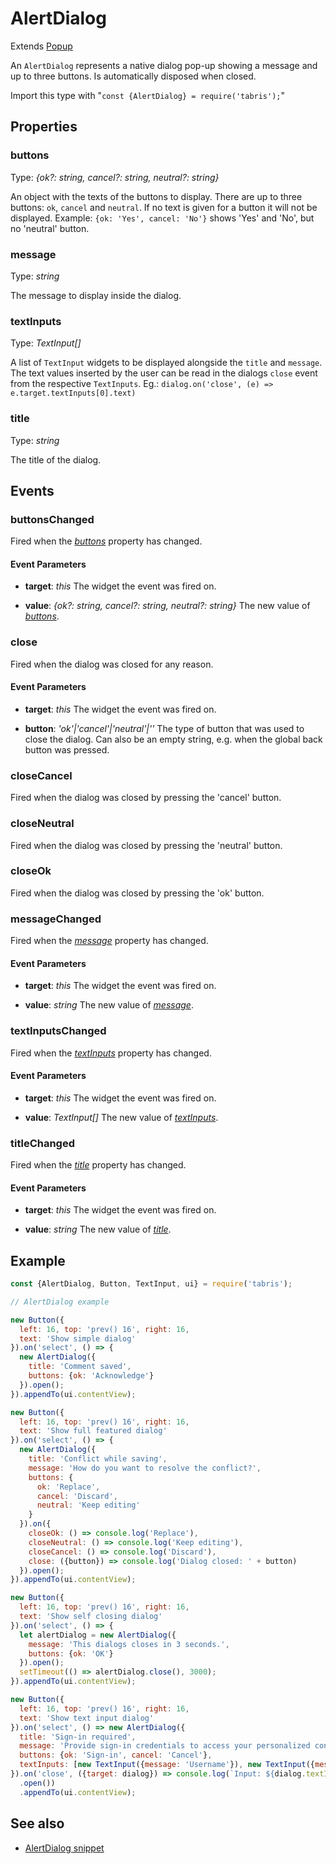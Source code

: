 ---
---
# AlertDialog

Extends [Popup](Popup.md)

An `AlertDialog` represents a native dialog pop-up showing a message and up to three buttons.  Is automatically disposed when closed.

Import this type with "`const {AlertDialog} = require('tabris');`"

## Properties

### buttons


Type: *{ok?: string, cancel?: string, neutral?: string}*

An object with the texts of the buttons to display. There are up to three buttons: `ok`, `cancel` and `neutral`. If no text is given for a button it will not be displayed. Example: `{ok: 'Yes', cancel: 'No'}` shows 'Yes' and 'No', but no 'neutral' button.

### message


Type: *string*

The message to display inside the dialog.

### textInputs


Type: *TextInput[]*

A list of `TextInput` widgets to be displayed alongside the `title` and `message`. The text values inserted by the user can be read in the dialogs `close` event from the respective `TextInputs`. Eg.: `dialog.on('close', (e) => e.target.textInputs[0].text)`

### title


Type: *string*

The title of the dialog.


## Events

### buttonsChanged

Fired when the [*buttons*](#buttons) property has changed.

#### Event Parameters 
- **target**: *this*
    The widget the event was fired on.

- **value**: *{ok?: string, cancel?: string, neutral?: string}*
    The new value of [*buttons*](#buttons).


### close

Fired when the dialog was closed for any reason.

#### Event Parameters 
- **target**: *this*
    The widget the event was fired on.

- **button**: *'ok'\|'cancel'\|'neutral'\|''*
    The type of button that was used to close the dialog. Can also be an empty string, e.g. when the global back button was pressed.


### closeCancel

Fired when the dialog was closed by pressing the 'cancel' button.
### closeNeutral

Fired when the dialog was closed by pressing the 'neutral' button.
### closeOk

Fired when the dialog was closed by pressing the 'ok' button.
### messageChanged

Fired when the [*message*](#message) property has changed.

#### Event Parameters 
- **target**: *this*
    The widget the event was fired on.

- **value**: *string*
    The new value of [*message*](#message).


### textInputsChanged

Fired when the [*textInputs*](#textInputs) property has changed.

#### Event Parameters 
- **target**: *this*
    The widget the event was fired on.

- **value**: *TextInput[]*
    The new value of [*textInputs*](#textInputs).


### titleChanged

Fired when the [*title*](#title) property has changed.

#### Event Parameters 
- **target**: *this*
    The widget the event was fired on.

- **value**: *string*
    The new value of [*title*](#title).





## Example
```js
const {AlertDialog, Button, TextInput, ui} = require('tabris');

// AlertDialog example

new Button({
  left: 16, top: 'prev() 16', right: 16,
  text: 'Show simple dialog'
}).on('select', () => {
  new AlertDialog({
    title: 'Comment saved',
    buttons: {ok: 'Acknowledge'}
  }).open();
}).appendTo(ui.contentView);

new Button({
  left: 16, top: 'prev() 16', right: 16,
  text: 'Show full featured dialog'
}).on('select', () => {
  new AlertDialog({
    title: 'Conflict while saving',
    message: 'How do you want to resolve the conflict?',
    buttons: {
      ok: 'Replace',
      cancel: 'Discard',
      neutral: 'Keep editing'
    }
  }).on({
    closeOk: () => console.log('Replace'),
    closeNeutral: () => console.log('Keep editing'),
    closeCancel: () => console.log('Discard'),
    close: ({button}) => console.log('Dialog closed: ' + button)
  }).open();
}).appendTo(ui.contentView);

new Button({
  left: 16, top: 'prev() 16', right: 16,
  text: 'Show self closing dialog'
}).on('select', () => {
  let alertDialog = new AlertDialog({
    message: 'This dialogs closes in 3 seconds.',
    buttons: {ok: 'OK'}
  }).open();
  setTimeout(() => alertDialog.close(), 3000);
}).appendTo(ui.contentView);

new Button({
  left: 16, top: 'prev() 16', right: 16,
  text: 'Show text input dialog'
}).on('select', () => new AlertDialog({
  title: 'Sign-in required',
  message: 'Provide sign-in credentials to access your personalized content.',
  buttons: {ok: 'Sign-in', cancel: 'Cancel'},
  textInputs: [new TextInput({message: 'Username'}), new TextInput({message: 'Password', type: 'password'})]
}).on('close', ({target: dialog}) => console.log(`Input: ${dialog.textInputs[0].text} / ${dialog.textInputs[1].text}`))
  .open())
  .appendTo(ui.contentView);
```
## See also

- [AlertDialog snippet](https://github.com/eclipsesource/tabris-js/tree/v2.9.0/snippets/alertdialog.js)
